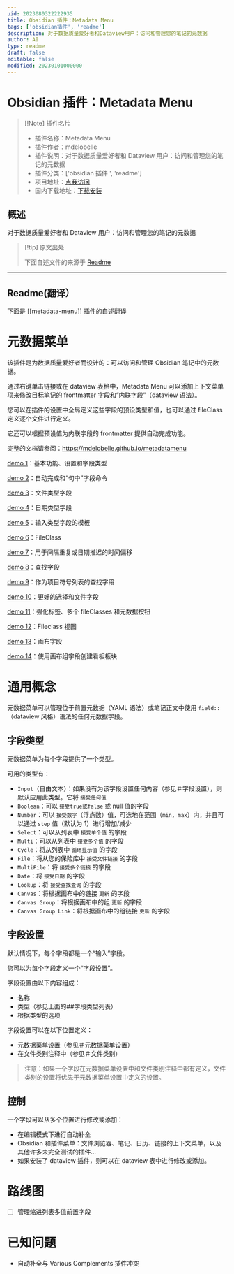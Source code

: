 ```yaml
---
uid: 2023080322222935
title: Obsidian 插件：Metadata Menu
tags: ['obsidian插件', 'readme']
description: 对于数据质量爱好者和Dataview用户：访问和管理您的笔记的元数据
author: AI
type: readme
draft: false
editable: false
modified: 20230101000000
---
```


# Obsidian 插件：Metadata Menu

> [!Note] 插件名片
> - 插件名称：Metadata Menu
> - 插件作者：mdelobelle
> - 插件说明：对于数据质量爱好者和 Dataview 用户：访问和管理您的笔记的元数据
> - 插件分类：['obsidian 插件 ', 'readme']
> - 项目地址：[点我访问](https://github.com/mdelobelle/metadatamenu)
> - 国内下载地址：[下载安装](https://pkmer.cn/products/plugin/pluginMarket/?metadata-menu)

## 概述

对于数据质量爱好者和 Dataview 用户：访问和管理您的笔记的元数据

> [!tip] 原文出处
>
>下面自述文件的来源于 [Readme](https://ghproxy.net/https://raw.githubusercontent.com/mdelobelle/metadatamenu/master/README.md)

---

## Readme(翻译）

下面是 [[metadata-menu]] 插件的自述翻译

# 元数据菜单

该插件是为数据质量爱好者而设计的：可以访问和管理 Obsidian 笔记中的元数据。

通过右键单击链接或在 dataview 表格中，Metadata Menu 可以添加上下文菜单项来修改目标笔记的 frontmatter 字段和“内联字段”（dataview 语法）。

您可以在插件的设置中全局定义这些字段的预设类型和值，也可以通过 fileClass 定义逐个文件进行定义。

它还可以根据预设值为内联字段的 frontmatter 提供自动完成功能。

完整的文档请参阅：<https://mdelobelle.github.io/metadatamenu>

[demo 1](https://youtu.be/7bvIAkJf0OE)：基本功能、设置和字段类型

[demo 2](https://youtu.be/gU-StGyDciY)：自动完成和“句中”字段命令

[demo 3](https://youtu.be/sYudigxPEnY)：文件类型字段

[demo 4](https://youtu.be/PrbYaVh7N7g)：日期类型字段

[demo 5](https://youtu.be/Mq2tbA0RVM8)：输入类型字段的模板

[demo 6](https://youtu.be/QxXSuh7HUZY)：FileClass

[demo 7](https://youtu.be/6dEk9no269g)：用于间隔重复或日期推迟的时间偏移

[demo 8](https://youtu.be/ad0nJf8TZP8)：查找字段

[demo 9](https://youtu.be/zUcZWG7nWF4)：作为项目符号列表的查找字段

[demo 10](https://youtu.be/vc55ivQuHuY)：更好的选择和文件字段

[demo 11](https://youtu.be/I73uW8fqOZ8)：强化标签、多个 fileClasses 和元数据按钮

[demo 12](https://youtu.be/3jukvV7OODg)：Fileclass 视图

[demo 13](https://youtu.be/7oaau8ijVUA)：画布字段

[demo 14](https://youtu.be/G47AYkmoKJs)：使用画布组字段创建看板板块

# 通用概念

元数据菜单可以管理位于前置元数据（YAML 语法）或笔记正文中使用 `field::`（dataview 风格）语法的任何元数据字段。

## 字段类型

元数据菜单为每个字段提供了一个类型。

可用的类型有：

- `Input`（自由文本）：如果没有为该字段设置任何内容（参见＃字段设置），则默认应用此类型。它将 `接受任何值`
- `Boolean`：可以 `接受true或false` 或 null 值的字段
- `Number`：可以 `接受数字`（浮点数）值，可选地在范围（`min`，`max`）内，并且可以通过 `step` 值（默认为 1）进行增加/减少
- `Select`：可以从列表中 `接受单个值` 的字段
- `Multi`：可以从列表中 `接受多个值` 的字段
- `Cycle`：将从列表中 `循环显示值` 的字段
- `File`：将从您的保险库中 `接受文件链接` 的字段
- `MultiFile`：将 `接受多个链接` 的字段
- `Date`：将 `接受日期` 的字段
- `Lookup`：将 `接受查找查询` 的字段
- `Canvas`：将根据画布中的链接 `更新` 的字段
- `Canvas Group`：将根据画布中的组 `更新` 的字段
- `Canvas Group Link`：将根据画布中的组链接 `更新` 的字段

## 字段设置

默认情况下，每个字段都是一个“输入”字段。

您可以为每个字段定义一个“字段设置”。

字段设置由以下内容组成：

- 名称
- 类型（参见上面的##字段类型列表）
- 根据类型的选项

字段设置可以在以下位置定义：

- 元数据菜单设置（参见＃元数据菜单设置）
- 在文件类别注释中（参见＃文件类别）

> 注意：如果一个字段在元数据菜单设置中和文件类别注释中都有定义，文件类别的设置将优先于元数据菜单设置中定义的设置。

## 控制

一个字段可以从多个位置进行修改或添加：

- 在编辑模式下进行自动补全
- Obsidian 和插件菜单：文件浏览器、笔记、日历、链接的上下文菜单，以及其他许多未完全测试的插件...
- 如果安装了 dataview 插件，则可以在 dataview 表中进行修改或添加。

# 路线图

- [ ] 管理缩进列表多值前置字段

# 已知问题

- 自动补全与 Various Complements 插件冲突



